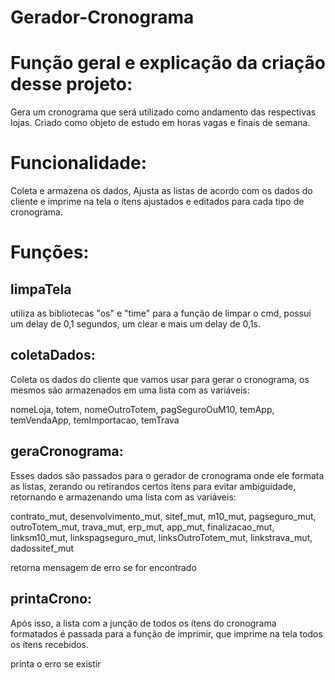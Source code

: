# Gerador-Cronograma

# Função geral e explicação da criação desse projeto:

Gera um cronograma que será utilizado como andamento das respectivas lojas.
Criado como objeto de estudo em horas vagas e finais de semana.

# Funcionalidade:

Coleta e armazena os dados, Ajusta as listas de acordo com os dados do cliente e imprime na tela o ítens ajustados e editados para cada tipo de cronograma.


# Funções:

## limpaTela

utiliza as bibliotecas "os" e "time" para a função de limpar o cmd, possui um delay de 0,1 segundos, um clear e mais um delay de 0,1s.

## coletaDados:

Coleta os dados do cliente que vamos usar para gerar o cronograma, os mesmos são armazenados em uma lista com as variáveis:

nomeLoja, totem, nomeOutroTotem, pagSeguroOuM10, temApp, temVendaApp, temImportacao, temTrava

## geraCronograma:

Esses dados são passados para o gerador de cronograma onde ele formata as listas, zerando ou retirandos certos ítens para evitar ambiguidade, retornando e armazenando uma lista com as variáveis:

contrato_mut, desenvolvimento_mut, sitef_mut, m10_mut, pagseguro_mut, outroTotem_mut, trava_mut, erp_mut, app_mut, finalizacao_mut, linksm10_mut, linkspagseguro_mut, linksOutroTotem_mut, linkstrava_mut, dadossitef_mut

retorna mensagem de erro se for encontrado

## printaCrono:

Após isso, a lista com a junção de todos os ítens do cronograma formatados é passada para a função de imprimir, que imprime na tela todos os ítens recebidos.

printa o erro se existir